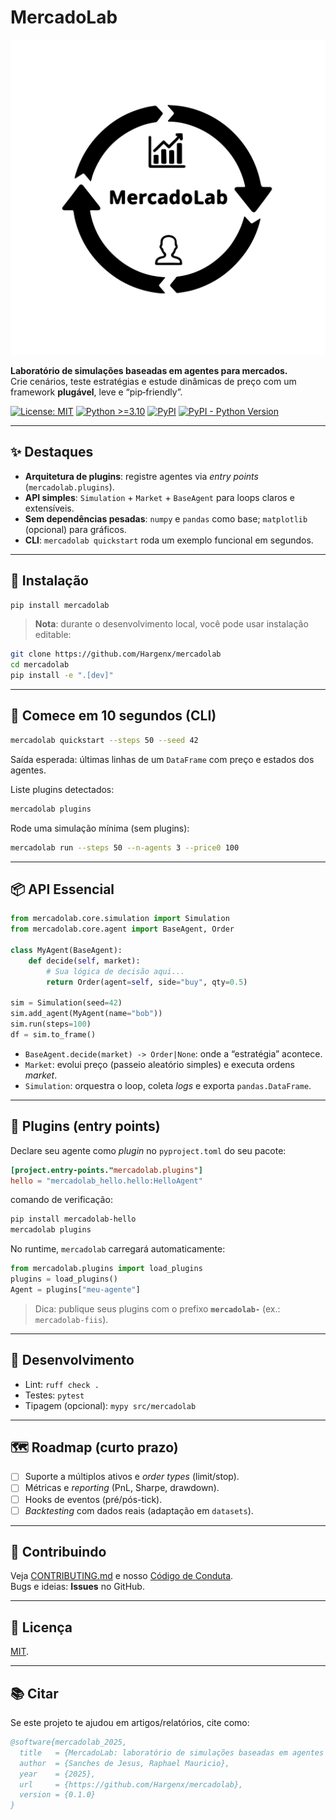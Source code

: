 # MercadoLab

![Logo da Framework](./assets/img/file.svg "MercadoLab")

**Laboratório de simulações baseadas em agentes para mercados.**  
Crie cenários, teste estratégias e estude dinâmicas de preço com um framework **plugável**, leve e “pip‑friendly”.

[![License: MIT](https://img.shields.io/badge/License-MIT-yellow.svg)](LICENSE) [![Python >=3.10](https://img.shields.io/badge/python-%3E%3D3.10-blue.svg)](https://www.python.org/downloads/release/python-3100/) [![PyPI](https://img.shields.io/pypi/v/mercadolab)](https://pypi.org/project/mercadolab/) [![PyPI - Python Version](https://img.shields.io/pypi/pyversions/mercadolab)](https://pypi.org/project/mercadolab/)

---

## ✨ Destaques

- **Arquitetura de plugins**: registre agentes via *entry points* (`mercadolab.plugins`).  
- **API simples**: `Simulation` + `Market` + `BaseAgent` para loops claros e extensíveis.  
- **Sem dependências pesadas**: `numpy` e `pandas` como base; `matplotlib` (opcional) para gráficos.  
- **CLI**: `mercadolab quickstart` roda um exemplo funcional em segundos.

---

## 🚀 Instalação

```bash
pip install mercadolab
```

> **Nota**: durante o desenvolvimento local, você pode usar instalação editable:

```bash
git clone https://github.com/Hargenx/mercadolab
cd mercadolab
pip install -e ".[dev]"
```

---

## 🧪 Comece em 10 segundos (CLI)

```bash
mercadolab quickstart --steps 50 --seed 42
```

Saída esperada: últimas linhas de um `DataFrame` com preço e estados dos agentes.

Liste plugins detectados:

```bash
mercadolab plugins
```

Rode uma simulação mínima (sem plugins):

```bash
mercadolab run --steps 50 --n-agents 3 --price0 100
```

---

## 📦 API Essencial

```python
from mercadolab.core.simulation import Simulation
from mercadolab.core.agent import BaseAgent, Order

class MyAgent(BaseAgent):
    def decide(self, market):
        # Sua lógica de decisão aqui...
        return Order(agent=self, side="buy", qty=0.5)

sim = Simulation(seed=42)
sim.add_agent(MyAgent(name="bob"))
sim.run(steps=100)
df = sim.to_frame()
```

- `BaseAgent.decide(market) -> Order|None`: onde a “estratégia” acontece.  
- `Market`: evolui preço (passeio aleatório simples) e executa ordens *market*.  
- `Simulation`: orquestra o loop, coleta *logs* e exporta `pandas.DataFrame`.

---

## 🔌 Plugins (entry points)

Declare seu agente como *plugin* no `pyproject.toml` do seu pacote:

```toml
[project.entry-points."mercadolab.plugins"]
hello = "mercadolab_hello.hello:HelloAgent"
```

comando de verificação:

```bash
pip install mercadolab-hello
mercadolab plugins
```

No runtime, `mercadolab` carregará automaticamente:

```python
from mercadolab.plugins import load_plugins
plugins = load_plugins()
Agent = plugins["meu-agente"]
```

> Dica: publique seus plugins com o prefixo **`mercadolab-`** (ex.: `mercadolab-fiis`).

---

## 🧰 Desenvolvimento

- Lint: `ruff check .`  
- Testes: `pytest`  
- Tipagem (opcional): `mypy src/mercadolab`

---

## 🗺️ Roadmap (curto prazo)

- [ ] Suporte a múltiplos ativos e *order types* (limit/stop).  
- [ ] Métricas e *reporting* (PnL, Sharpe, drawdown).  
- [ ] Hooks de eventos (pré/pós-tick).  
- [ ] *Backtesting* com dados reais (adaptação em `datasets`).  

---

## 🤝 Contribuindo

Veja [CONTRIBUTING.md](CONTRIBUTING.md) e nosso [Código de Conduta](CODE_OF_CONDUCT.md).  
Bugs e ideias: **Issues** no GitHub.

---

## 📜 Licença

[MIT](LICENSE).

---

## 📚 Citar

Se este projeto te ajudou em artigos/relatórios, cite como:

```bibtex
@software{mercadolab_2025,
  title   = {MercadoLab: laboratório de simulações baseadas em agentes para mercados},
  author  = {Sanches de Jesus, Raphael Mauricio},
  year    = {2025},
  url     = {https://github.com/Hargenx/mercadolab},
  version = {0.1.0}
}
```
